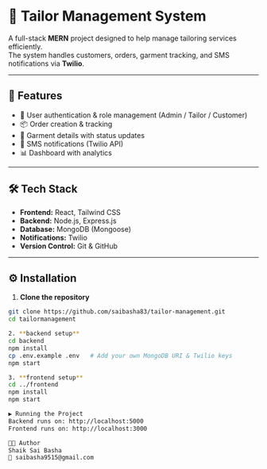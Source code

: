 # 🧵 Tailor Management System

A full-stack **MERN** project designed to help manage tailoring services efficiently.  
The system handles customers, orders, garment tracking, and SMS notifications via **Twilio**.

---

## 🚀 Features
- 👤 User authentication & role management (Admin / Tailor / Customer)
- 📦 Order creation & tracking
- 👕 Garment details with status updates
- 📲 SMS notifications (Twilio API)
- 📊 Dashboard with analytics

---

## 🛠️ Tech Stack
- **Frontend:** React, Tailwind CSS
- **Backend:** Node.js, Express.js
- **Database:** MongoDB (Mongoose)
- **Notifications:** Twilio
- **Version Control:** Git & GitHub

---

## ⚙️ Installation

1. **Clone the repository**
```bash
git clone https://github.com/saibasha83/tailor-management.git
cd tailormanagement

2. **backend setup**
cd backend
npm install
cp .env.example .env   # Add your own MongoDB URI & Twilio keys
npm start

3. **frontend setup**
cd ../frontend
npm install
npm start

▶️ Running the Project
Backend runs on: http://localhost:5000
Frontend runs on: http://localhost:3000

👨‍💻 Author
Shaik Sai Basha
📧 saibasha9515@gmail.com
